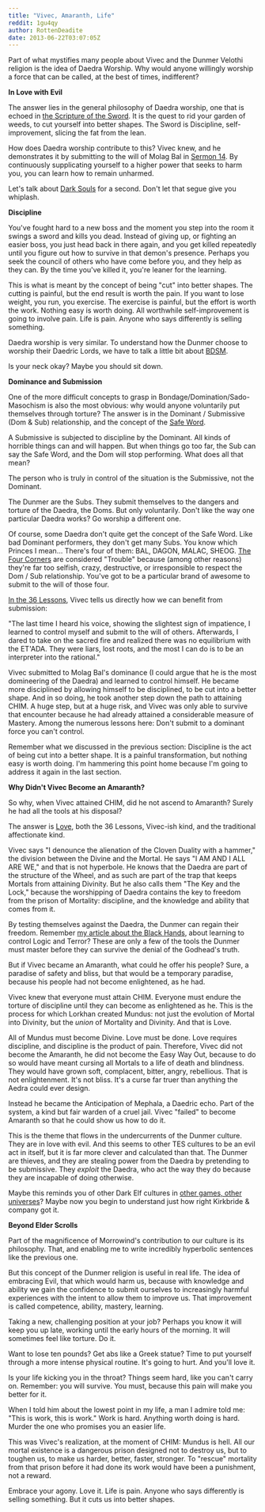 ```yaml
---
title: "Vivec, Amaranth, Life"
reddit: 1gu4qy
author: RottenDeadite
date: 2013-06-22T03:07:05Z
---
```


Part of what mystifies many people about Vivec and the Dunmer Velothi religion is the idea of Daedra Worship.  Why would anyone willingly worship a force that can be called, at the best of times, indifferent?

**In Love with Evil**

The answer lies in the general philosophy of Daedra worship, one that is echoed in [the Scripture of the Sword](http://www.uesp.net/wiki/Morrowind:36_Lessons_of_Vivec,_Sermon_23).  It is the quest to rid your garden of weeds, to cut yourself into better shapes.  The Sword is Discipline, self-improvement, slicing the fat from the lean.

How does Daedra worship contribute to this?  Vivec knew, and he demonstrates it by submitting to the will of Molag Bal in [Sermon 14](http://www.uesp.net/wiki/Morrowind:36_Lessons_of_Vivec,_Sermon_14).  By continuously supplicating yourself to a higher power that seeks to harm you, you can learn how to remain unharmed.

Let's talk about [Dark Souls](http://www.preparetodie.com/) for a second.  Don't let that segue give you whiplash.

**Discipline**

You've fought hard to a new boss and the moment you step into the room it swings a sword and kills you dead.  Instead of giving up, or fighting an easier boss, you just head back in there again, and you get killed repeatedly until you figure out how to survive in that demon's presence.  Perhaps you seek the council of others who have come before you, and they help as they can.  By the time you've killed it, you're leaner for the learning.

This is what is meant by the concept of being "cut" into better shapes.  The cutting is painful, but the end result is worth the pain.  If you want to lose weight, you run, you exercise.  The exercise is painful, but the effort is worth the work.  Nothing easy is worth doing.  All worthwhile self-improvement is going to involve pain.  Life is pain.  Anyone who says differently is selling something.

Daedra worship is very similar.  To understand how the Dunmer choose to worship their Daedric Lords, we have to talk a little bit about [BDSM](http://en.wikipedia.org/wiki/BDSM).

Is your neck okay?  Maybe you should sit down.

**Dominance and Submission**

One of the more difficult concepts to grasp in Bondage/Domination/Sado-Masochism is also the most obvious: why would anyone voluntarily put themselves through torture?  The answer is in the Dominant / Submissive (Dom &amp; Sub) relationship, and the concept of the [Safe Word](http://en.wikipedia.org/wiki/Safeword).

A Submissive is subjected to discipline by the Dominant.  All kinds of horrible things can and will happen.  But when things go too far, the Sub can say the Safe Word, and the Dom will stop performing.  What does all that mean?

The person who is truly in control of the situation is the Submissive, not the Dominant.

The Dunmer are the Subs.  They submit themselves to the dangers and torture of the Daedra, the Doms.  But only voluntarily.  Don't like the way one particular Daedra works?  Go worship a different one.

Of course, some Daedra don't quite get the concept of the Safe Word.  Like bad Dominant performers, they don't get many Subs.  You know which Princes I mean… There's four of them:  BAL, DAGON, MALAC, SHEOG.  [The Four Corners](http://www.uesp.net/wiki/Lore:House_of_Troubles) are considered "Trouble" because (among other reasons) they're far too selfish, crazy, destructive, or irresponsible to respect the Dom / Sub relationship.  You've got to be a particular brand of awesome to submit to the will of those four.

[In the 36 Lessons](http://www.uesp.net/wiki/Morrowind:36_Lessons_of_Vivec,_Sermon_31), Vivec tells us directly how we can benefit from submission:

"The last time I heard his voice, showing the slightest sign of impatience, I learned to control myself and submit to the will of others. Afterwards, I dared to take on the sacred fire and realized there was no equilibrium with the ET'ADA. They were liars, lost roots, and the most I can do is to be an interpreter into the rational."

Vivec submitted to Molag Bal's dominance (I could argue that he is the most domineering of the Daedra)  and learned to control himself.  He became more disciplined by allowing himself to be disciplined, to be cut into a better shape.  And in so doing, he took another step down the path to attaining CHIM.  A huge step, but at a huge risk, and Vivec was only able to survive that encounter because he had already attained a considerable measure of Mastery.  Among the numerous lessons here: Don't submit to a dominant force you can't control.

Remember what we discussed in the previous section: Discipline is the act of being cut into a better shape.  It is a painful transformation, but nothing easy is worth doing.  I'm hammering this point home because I'm going to address it again in the last section.

**Why Didn't Vivec Become an Amaranth?**

So why, when Vivec attained CHIM, did he not ascend to Amaranth?  Surely he had all the tools at his disposal?

The answer is [Love](http://www.reddit.com/r/teslore/comments/18gt8w/what_is_love/), both the 36 Lessons, Vivec-ish kind, and the traditional affectionate kind.

Vivec says "I denounce the alienation of the Cloven Duality with a hammer," the division between the Divine and the Mortal.  He says "I AM AND I ALL ARE WE," and that is not hyperbole.  He knows that the Daedra are part of the structure of the Wheel, and as such are part of the trap that keeps Mortals from attaining Divinity.  But he also calls them "The Key and the Lock," because the worshipping of Daedra contains the key to freedom from the prison of Mortality: discipline, and the knowledge and ability that comes from it.

By testing themselves against the Daedra, the Dunmer can regain their freedom.  Remember [my article about the Black Hands](http://www.reddit.com/r/teslore/comments/1che6a/mephala_and_the_destruction_of_terror_and_theory/), about learning to control Logic and Terror?  These are only a few of the tools the Dunmer must master before they can survive the denial of the Godhead's truth.

But if Vivec became an Amaranth, what could he offer his people?  Sure, a paradise of safety and bliss, but that would be a temporary paradise, because his people had not become enlightened, as he had.

Vivec knew that everyone must attain CHIM.  Everyone must endure the torture of discipline until they can become as enlightened as he.  This is the process for which Lorkhan created Mundus: not just the evolution of Mortal into Divinity, but the *union* of Mortality and Divinity.  And that is Love.

All of Mundus must become Divine.  Love must be done.  Love requires discipline, and discipline is the product of pain.  Therefore, Vivec did not become the Amaranth, he did not become the Easy Way Out, because to do so would have meant cursing all Mortals to a life of death and blindness.  They would have grown soft, complacent, bitter, angry, rebellious.  That is not enlightenment.  It's not bliss.  It's a curse far truer than anything the Aedra could ever design.

Instead he became the Anticipation of Mephala, a Daedric echo.  Part of the system, a kind but fair warden of a cruel jail.  Vivec "failed" to become Amaranth so that he could show us how to do it.

This is the theme that flows in the undercurrents of the Dunmer culture.  They are in love with evil.  And this seems to other TES cultures to be an evil act in itself, but it is far more clever and calculated than that.  The Dunmer are thieves, and they are stealing power from the Daedra by pretending to be submissive.  They *exploit* the Daedra, who act the way they do because they are incapable of doing otherwise.

Maybe this reminds you of other Dark Elf cultures in [other games, other universes](http://en.wikipedia.org/wiki/Dark_elf)?  Maybe now you begin to understand just how right Kirkbride &amp; company got it.

**Beyond Elder Scrolls**

Part of the magnificence of Morrowind's contribution to our culture is its philosophy.  That, and enabling me to write incredibly hyperbolic sentences like the previous one.

But this concept of the Dunmer religion is useful in real life.  The idea of embracing Evil, that which would harm us, because with knowledge and ability we gain the confidence to submit ourselves to increasingly harmful experiences with the intent to allow them to improve us.  That improvement is called competence, ability, mastery, learning.

Taking a new, challenging position at your job?  Perhaps you know it will keep you up late, working until the early hours of the morning.  It will sometimes feel like torture.  Do it.

Want to lose ten pounds?  Get abs like a Greek statue?  Time to put yourself through a more intense physical routine.  It's going to hurt.  And you'll love it.

Is your life kicking you in the throat?  Things seem hard, like you can't carry on.  Remember: you will survive.  You must, because this pain will make you better for it.

When I told him about the lowest point in my life, a man I admire told me: "This is work, this is work."  Work is hard.  Anything worth doing is hard.  Murder the one who promises you an easier life.

This was Vivec's realization, at the moment of CHIM: Mundus is hell.  All our mortal existence is a dangerous prison designed not to destroy us, but to toughen us, to make us harder, better, faster, stronger.  To "rescue" mortality from that prison before it had done its work would have been a punishment, not a reward.

Embrace your agony.  Love it.  Life is pain.  Anyone who says differently is selling something.  But it cuts us into better shapes.
